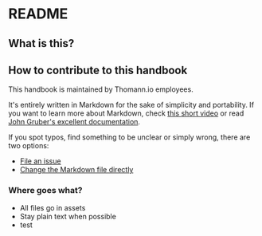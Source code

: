 # README

## What is this?

## How to contribute to this handbook

This handbook is maintained by Thomann.io employees.

It's entirely written in Markdown for the sake of simplicity and portability. If you want to learn more about Markdown, check [this short video](https://drive.google.com/file/d/1zChe4tMwiU9CXwJ6UqacJw9vEqyLLJUe/view?usp=sharing) or read [John Gruber's excellent documentation](https://daringfireball.net/projects/markdown/). 

If you spot typos, find something to be unclear or simply wrong, there are two options:

- [File an issue](https://github.com/cookiefactory/handbook/issues/new)
- [Change the Markdown file directly](https://drive.google.com/file/d/17vDMpXjCLpqcbsRqIx-KOYiW0sg94TyO/view?usp=sharing)



### Where goes what?

- All files go in assets
- Stay plain text when possible
- test
